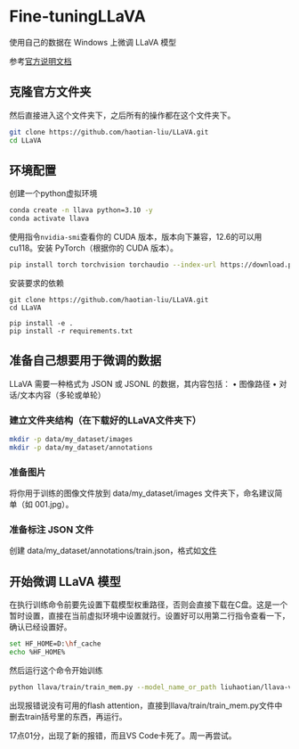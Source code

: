 # Fine-tuningLLaVA
使用自己的数据在 Windows 上微调 LLaVA 模型

参考[官方说明文档](https://github.com/haotian-liu/LLaVA/blob/main/docs/Windows.md)

## 克隆官方文件夹
然后直接进入这个文件夹下，之后所有的操作都在这个文件夹下。
```bash
git clone https://github.com/haotian-liu/LLaVA.git
cd LLaVA
```

## 环境配置

创建一个python虚拟环境
```bash
conda create -n llava python=3.10 -y 
conda activate llava
```

使用指令`nvidia-smi`查看你的 CUDA 版本，版本向下兼容，12.6的可以用cu118。安装 PyTorch（根据你的 CUDA 版本）。


```bash
pip install torch torchvision torchaudio --index-url https://download.pytorch.org/whl/cu118
```

安装要求的依赖

```
git clone https://github.com/haotian-liu/LLaVA.git
cd LLaVA

pip install -e . 
pip install -r requirements.txt
```

## 准备自己想要用于微调的数据

LLaVA 需要一种格式为 JSON 或 JSONL 的数据，其内容包括： 
• 图像路径 
• 对话/文本内容（多轮或单轮）

### 建立文件夹结构（在下载好的LLaVA文件夹下）
```bash
mkdir -p data/my_dataset/images 
mkdir -p data/my_dataset/annotations
```

### 准备图片
将你用于训练的图像文件放到 data/my_dataset/images 文件夹下，命名建议简单（如 001.jpg）。

### 准备标注 JSON 文件
创建 data/my_dataset/annotations/train.json，格式如[文件](Fine-tuningLLaVA/annotations.json)

## 开始微调 LLaVA 模型

在执行训练命令前要先设置下载模型权重路径，否则会直接下载在C盘。这是一个暂时设置，直接在当前虚拟环境中设置就行。设置好可以用第二行指令查看一下，确认已经设置好。
```bash
set HF_HOME=D:\hf_cache
echo %HF_HOME% 
```

然后运行这个命令开始训练
```bash
python llava/train/train_mem.py --model_name_or_path liuhaotian/llava-v1.5-7b --version v1 --data_path data/my_dataset/annotations/train.json --image_folder data/my_dataset/images --vision_tower openai/clip-vit-large-patch14-336 --mm_projector_type mlp2x_gelu --image_aspect_ratio pad --tune_mm_mlp_adapter True --fp16 True --output_dir ./checkpoints/llava-mydata-v1.5-7b --num_train_epochs 3 --per_device_train_batch_size 4 --per_device_eval_batch_size 4 --gradient_accumulation_steps 2 --evaluation_strategy "no" --save_strategy "epoch" --learning_rate 2e-5 --save_total_limit 2 --logging_steps 10 --tf32 True --model_max_length 2048 --gradient_checkpointing True --dataloader_num_workers 0
```

出现报错说没有可用的flash attention，直接到llava/train/train_mem.py文件中删去train括号里的东西，再运行。

17点01分，出现了新的报错，而且VS Code卡死了。周一再尝试。
